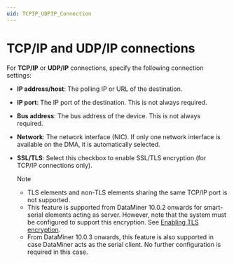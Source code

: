 ```yaml
---
uid: TCPIP_UDPIP_Connection
---
```


# TCP/IP and UDP/IP connections

For **TCP/IP** or **UDP/IP** connections, specify the following connection settings:

- **IP address/host**: The polling IP or URL of the destination.

- **IP port**: The IP port of the destination. This is not always required.

- **Bus address**: The bus address of the device. This is not always required.

- **Network**: The network interface (NIC). If only one network interface is available on the DMA, it is automatically selected.

- **SSL/TLS**: Select this checkbox to enable SSL/TLS encryption (for TCP/IP connections only).

  > [!NOTE]
  >
  > - TLS elements and non-TLS elements sharing the same TCP/IP port is not supported.
  > - This feature is supported from DataMiner 10.0.2 onwards for smart-serial elements acting as server. However, note that the system must be configured to support this encryption. See [Enabling TLS encryption](xref:Enabling_TLS_encryption).
  > - From DataMiner 10.0.3 onwards, this feature is also supported in case DataMiner acts as the serial client. No further configuration is required in this case.
